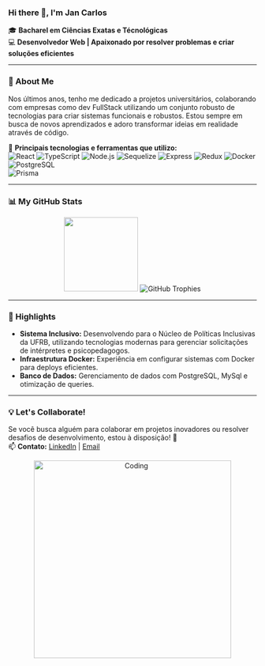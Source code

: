 ### Hi there 👋, I'm Jan Carlos  

🎓 **Bacharel em Ciências Exatas e Técnológicas**  
💻 **Desenvolvedor Web | Apaixonado por resolver problemas e criar soluções eficientes**  

---

### 🚀 About Me  
Nos últimos anos, tenho me dedicado a projetos universitários, colaborando com empresas como dev FullStack utilizando um conjunto robusto de tecnologias para criar sistemas funcionais e robustos. Estou sempre em busca de novos aprendizados e adoro transformar ideias em realidade através de código.  

🌟 **Principais tecnologias e ferramentas que utilizo:**  
![React](https://img.shields.io/badge/-React-61DAFB?logo=react&logoColor=white&style=flat) 
![TypeScript](https://img.shields.io/badge/-TypeScript-007ACC?logo=typescript&logoColor=white&style=flat) 
![Node.js](https://img.shields.io/badge/-Node.js-339933?logo=node.js&logoColor=white&style=flat) 
![Sequelize](https://img.shields.io/badge/-Sequelize-52B0E7?logo=sequelize&logoColor=white&style=flat) 
![Express](https://img.shields.io/badge/-Express-000000?logo=express&logoColor=white&style=flat) 
![Redux](https://img.shields.io/badge/-Redux-764ABC?logo=redux&logoColor=white&style=flat) 
![Docker](https://img.shields.io/badge/-Docker-2496ED?logo=docker&logoColor=white&style=flat)  
![PostgreSQL](https://img.shields.io/badge/-PostgreSQL-4169E1?logo=postgresql&logoColor=white&style=flat)  
![Prisma](https://img.shields.io/badge/-Prisma-2D3748?logo=prisma&logoColor=white&style=flat)  

---

### 📊 My GitHub Stats  

<div align="center">
  <img height="150em" src="https://github-readme-stats.vercel.app/api/top-langs/?username=jan-carlos-g&layout=compact&hide_border=true&theme=radical&langs_count=8" />
  <img src="https://github-profile-trophy.vercel.app/?username=jan-carlos-g&theme=radical&no-frame=true&margin-w=15&title=Commits,Repositories" alt="GitHub Trophies" />

</div>



---

### 🌟 Highlights  
- **Sistema Inclusivo:** Desenvolvendo para o Núcleo de Políticas Inclusivas da UFRB, utilizando tecnologias modernas para gerenciar solicitações de intérpretes e psicopedagogos.  
- **Infraestrutura Docker:** Experiência em configurar sistemas com Docker para deploys eficientes.  
- **Banco de Dados:** Gerenciamento de dados com PostgreSQL, MySql e otimização de queries.  

---

### 💡 Let's Collaborate!  
Se você busca alguém para colaborar em projetos inovadores ou resolver desafios de desenvolvimento, estou à disposição! 🚀  
📫 **Contato:** [LinkedIn](https://www.linkedin.com/in/JanCarlos) | [Email](mailto:jancarlos@aluno.ufrb.edu.br)  

<div align="center">
  <img src="https://user-images.githubusercontent.com/62487016/149223208-b6c3e60a-bf8d-46b6-93f6-147fa5b29f9b.gif" alt="Coding" width="400px" />
</div>
